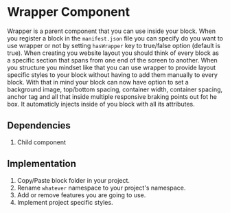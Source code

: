# Wrapper Component

Wrapper is a parent component that you can use inside your block. When you register a block in the `manifest.json` file you can specify do you want to use wrapper or not by setting `hasWrapper` key to true/false option (default is true). When creating you website layout you should think of every block as a specific section that spans from one end of the screen to another. When you structure you mindset like that you can use wrapper to provide layout specific styles to your block without having to add them manually to every block. With that in mind your block can now have option to set a background image, top/bottom spacing, container width, container spacing, anchor tag and all that inside multiple responsive braking points out fot he box. It automaticly injects inside of you block with all its attributes.

## Dependencies

1. Child component

## Implementation

1. Copy/Paste block folder in your project.
2. Rename `whatever` namespace to your project's namespace.
3. Add or remove features you are going to use.
4. Implement project specific styles.
